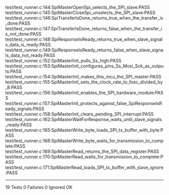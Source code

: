test/test_runner.c:144:SpiMasterOpenSpi_selects_the_SPI_slave:PASS
test/test_runner.c:145:SpiMasterCloseSpi_unselects_the_SPI_slave:PASS
test/test_runner.c:146:SpiTransferIsDone_returns_true_when_the_transfer_is_done:PASS
test/test_runner.c:147:SpiTransferIsDone_returns_false_when_the_transfer_is_not_done:PASS
test/test_runner.c:148:SpiResponseIsReady_returns_true_when_slave_signals_data_is_ready:PASS
test/test_runner.c:149:SpiResponseIsReady_returns_false_when_slave_signals_data_not_ready:PASS
test/test_runner.c:152:SpiMasterInit_pulls_Ss_high:PASS
test/test_runner.c:153:SpiMasterInit_configures_pins_Ss_Mosi_Sck_as_outputs:PASS
test/test_runner.c:154:SpiMasterInit_makes_this_mcu_the_SPI_master:PASS
test/test_runner.c:155:SpiMasterInit_sets_the_clock_rate_to_fosc_divided_by_8:PASS
test/test_runner.c:156:SpiMasterInit_enables_the_SPI_hardware_module:PASS
test/test_runner.c:157:SpiMasterInit_protects_against_false_SpiResponseIsReady_signals:PASS
test/test_runner.c:158:SpiMasterInit_clears_pending_SPI_interrupt:PASS
test/test_runner.c:162:SpiMasterWaitForResponse_waits_until_slave_signals_ready:PASS
test/test_runner.c:165:SpiMasterWrite_byte_loads_SPI_tx_buffer_with_byte:PASS
test/test_runner.c:166:SpiMasterWrite_byte_waits_for_transmission_to_complete:PASS
test/test_runner.c:169:SpiMasterRead_returns_the_SPI_data_register:PASS
test/test_runner.c:170:SpiMasterRead_waits_for_transmission_to_complete:PASS
test/test_runner.c:171:SpiMasterRead_loads_SPI_tx_buffer_with_slave_ignore:PASS

-----------------------
19 Tests 0 Failures 0 Ignored 
OK
